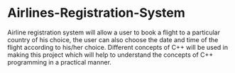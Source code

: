 # Airlines-Registration-System
Airline registration system will allow a user to book a flight to a particular country of his choice, the user can also choose the date and time of the flight according to his/her choice. Different concepts of C++ will be used in making this project which will help to understand the concepts of C++ programming in a practical manner.
